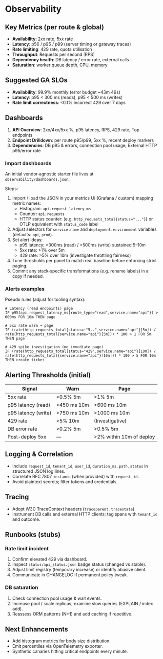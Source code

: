 # Observability

## Key Metrics (per route & global)
- **Availability**: 2xx rate, 5xx rate
- **Latency**: p50 / p95 / p99 (server timing or gateway traces)
- **Rate limiting**: 429 rate, quota utilisation
- **Throughput**: Requests per second (RPS)
- **Dependency health**: DB latency / error rate, external calls
- **Saturation**: worker queue depth, CPU, memory

## Suggested GA SLOs
- **Availability**: 99.9% monthly (error budget ~43m 49s)
- **Latency**: p95 < 300 ms (reads), p95 < 500 ms (writes)
- **Rate limit correctness**: <0.1% incorrect 429 over 7 days

## Dashboards
1. **API Overview**: 2xx/4xx/5xx %, p95 latency, RPS, 429 rate, Top endpoints
2. **Endpoint Drilldown**: per route p95/p99, 5xx %, recent deploy markers
3. **Dependencies**: DB p95 & errors, connection pool usage; External HTTP p95/error rate

### Import dashboards
An initial vendor‑agnostic starter file lives at `observability/dashboards.json`.

Steps:
1. Import / load the JSON in your metrics UI (Grafana / custom) mapping metric names:
	- Histogram: `api.request_latency_ms`
	- Counter: `api.requests`
	- HTTP status counter: (e.g. `http_requests_total{status="..."}`) or OTLP equivalent with `status_code` label
2. Adjust selectors for `service.name` and `deployment.environment` variables (defaults: `api`, `prod`).
3. Set alert ideas:
	- p95 latency: >300ms (read) / >500ms (write) sustained 5–10m
	- 5xx rate: >1% over 5m
	- 429 rate: >5% over 10m (investigate throttling fairness)
4. Tune thresholds per panel to match real baseline before enforcing strict paging.
5. Commit any stack‑specific transformations (e.g. rename labels) in a copy if needed.

### Alerts examples
Pseudo rules (adjust for tooling syntax):
```
# Latency (read endpoints) page
IF p95(api.request_latency_ms{route_type="read",service.name="api"}) > 600ms FOR 10m THEN page

# 5xx rate warn → page
IF (rate(http_requests_total{status=~"5..",service.name="api"}[5m]) / rate(http_requests_total{service.name="api"}[5m])) * 100 > 1 FOR 5m THEN page

# 429 spike investigation (no immediate page)
IF (rate(http_requests_total{status="429",service.name="api"}[10m]) / rate(http_requests_total{service.name="api"}[10m])) * 100 > 5 FOR 10m THEN create ticket
```


## Alerting Thresholds (initial)
| Signal | Warn | Page |
|--------|------|------|
| 5xx rate | >0.5% 5m | >1% 5m |
| p95 latency (read) | >450 ms 10m | >600 ms 10m |
| p95 latency (write) | >750 ms 10m | >1000 ms 10m |
| 429 rate | >5% 10m | (Investigative) |
| DB error rate | >0.2% 5m | >0.5% 5m |
| Post-deploy 5xx | — | >2% within 10m of deploy |

## Logging & Correlation
- Include `request_id`, `tenant_id`, `user_id`, `duration_ms`, `path`, `status` in structured JSON log lines.
- Correlate RFC 7807 `instance` (when provided) with `request_id`.
- Avoid plaintext secrets; filter tokens and credentials.

## Tracing
- Adopt W3C TraceContext headers (`traceparent`, `tracestate`).
- Instrument DB calls and external HTTP clients; tag spans with `tenant_id` and outcome.

## Runbooks (stubs)
### Rate limit incident
1. Confirm elevated 429 via dashboard.
2. Inspect `status/api_status.json` badge status (changed vs stable).
3. Adjust limit registry (temporary increase) or identify abusive client.
4. Communicate in CHANGELOG if permanent policy tweak.

### DB saturation
1. Check connection pool usage & wait events.
2. Increase pool / scale replicas; examine slow queries (EXPLAIN / index add).
3. Reassess ORM patterns (N+1) and add caching if repetitive.

## Next Enhancements
- Add histogram metrics for body size distribution.
- Emit percentiles via OpenTelemetry exporter.
- Synthetic canaries hitting critical endpoints every minute.
